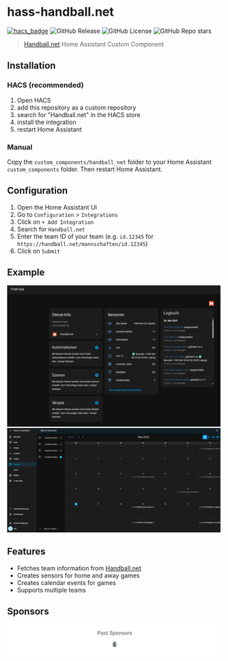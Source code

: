 # hass-handball.net

[![hacs_badge](https://img.shields.io/badge/HACS-Default-orange.svg?style=for-the-badge)](https://github.com/hacs/integration)
![GitHub Release](https://img.shields.io/github/v/release/miggi92/hass-handball.net?style=for-the-badge)
![GitHub License](https://img.shields.io/github/license/miggi92/hass-handball.net?style=for-the-badge)
![GitHub Repo stars](https://img.shields.io/github/stars/miggi92/hass-handball.net?style=for-the-badge)

> [Handball.net](https://handball.net) Home Assistant Custom Component

## Installation

### HACS (recommended)

1. Open HACS
2. add this repository as a custom repository
3. search for "Handball.net" in the HACS store
4. install the integration
5. restart Home Assistant

### Manual

Copy the `custom_components/handball_net` folder to your Home Assistant `custom_components` folder. Then restart Home Assistant.


## Configuration

1. Open the Home Assistant UI
2. Go to `Configuration` > `Integrations`
3. Click on `+ Add Integration`
4. Search for `Handball.net`
5. Enter the team ID of your team (e.g. `id.12345` for `https://handball.net/mannschaften/id.12345`)
6. Click on `Submit`

## Example

<img src="assets/integration_example.png" width="500" alt="Integration Example" />
<img src="assets/calendar_example.png" width="500" alt="Calendar Example" />

## Features

- Fetches team information from [Handball.net](https://handball.net)
- Creates sensors for home and away games
- Creates calendar events for games
- Supports multiple teams


## Sponsors

![Sponsors](https://github.com/miggi92/static/blob/master/sponsors.svg)

